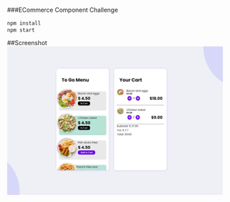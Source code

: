 ###ECommerce Component Challenge

```
npm install  
npm start
```

##Screenshot
<img src='./public/ecommerceComponent.jpg'/>
